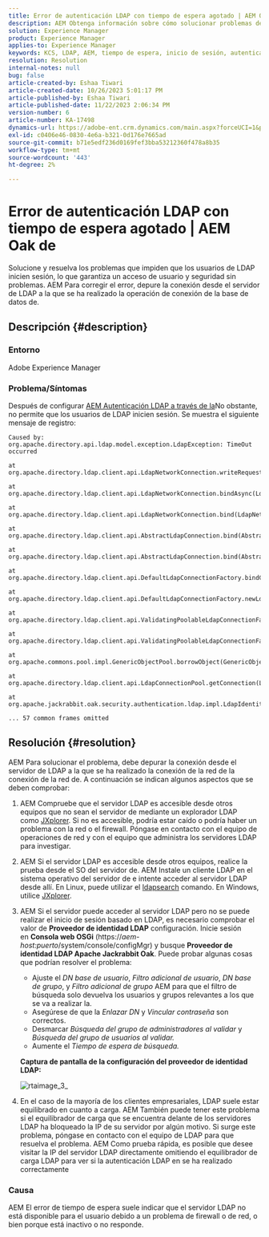 ```yaml
---
title: Error de autenticación LDAP con tiempo de espera agotado | AEM Oak de
description: AEM Obtenga información sobre cómo solucionar problemas de autenticación de LDAP en la.
solution: Experience Manager
product: Experience Manager
applies-to: Experience Manager
keywords: KCS, LDAP, AEM, tiempo de espera, inicio de sesión, autenticación
resolution: Resolution
internal-notes: null
bug: false
article-created-by: Eshaa Tiwari
article-created-date: 10/26/2023 5:01:17 PM
article-published-by: Eshaa Tiwari
article-published-date: 11/22/2023 2:06:34 PM
version-number: 6
article-number: KA-17498
dynamics-url: https://adobe-ent.crm.dynamics.com/main.aspx?forceUCI=1&pagetype=entityrecord&etn=knowledgearticle&id=ab0c6943-2174-ee11-9ae7-6045bd0063aa
exl-id: c0406e46-0830-4e6a-b321-0d176e7665ad
source-git-commit: b71e5edf236d0169fef3bba53212360f478a8b35
workflow-type: tm+mt
source-wordcount: '443'
ht-degree: 2%

---
```


# Error de autenticación LDAP con tiempo de espera agotado | AEM Oak de


Solucione y resuelva los problemas que impiden que los usuarios de LDAP inicien sesión, lo que garantiza un acceso de usuario y seguridad sin problemas. AEM Para corregir el error, depure la conexión desde el servidor de LDAP a la que se ha realizado la operación de conexión de la base de datos de.

## Descripción {#description}


### <b>Entorno</b>

Adobe Experience Manager



### <b>Problema/Síntomas</b>

Después de configurar [AEM Autenticación LDAP a través de la](https://experienceleague.adobe.com/docs/experience-manager-65/administering/security/ldap-config.html?lang=en)No obstante, no permite que los usuarios de LDAP inicien sesión. Se muestra el siguiente mensaje de registro:


```
Caused by: org.apache.directory.api.ldap.model.exception.LdapException: TimeOut occurred

at org.apache.directory.ldap.client.api.LdapNetworkConnection.writeRequest(LdapNetworkConnection.java:4106)

at org.apache.directory.ldap.client.api.LdapNetworkConnection.bindAsync(LdapNetworkConnection.java:1290)

at org.apache.directory.ldap.client.api.LdapNetworkConnection.bind(LdapNetworkConnection.java:1188)

at org.apache.directory.ldap.client.api.AbstractLdapConnection.bind(AbstractLdapConnection.java:127)

at org.apache.directory.ldap.client.api.AbstractLdapConnection.bind(AbstractLdapConnection.java:112)

at org.apache.directory.ldap.client.api.DefaultLdapConnectionFactory.bindConnection(DefaultLdapConnectionFactory.java:64)

at org.apache.directory.ldap.client.api.DefaultLdapConnectionFactory.newLdapConnection(DefaultLdapConnectionFactory.java:107)

at org.apache.directory.ldap.client.api.ValidatingPoolableLdapConnectionFactory.makeObject(ValidatingPoolableLdapConnectionFactory.java:133)

at org.apache.directory.ldap.client.api.ValidatingPoolableLdapConnectionFactory.makeObject(ValidatingPoolableLdapConnectionFactory.java:59)

at org.apache.commons.pool.impl.GenericObjectPool.borrowObject(GenericObjectPool.java:1188)

at org.apache.directory.ldap.client.api.LdapConnectionPool.getConnection(LdapConnectionPool.java:123)

at org.apache.jackrabbit.oak.security.authentication.ldap.impl.LdapIdentityProvider.connect(LdapIdentityProvider.java:771)

... 57 common frames omitted
```



## Resolución {#resolution}


AEM Para solucionar el problema, debe depurar la conexión desde el servidor de LDAP a la que se ha realizado la conexión de la red de la conexión de la red de. A continuación se indican algunos aspectos que se deben comprobar:

1. AEM Compruebe que el servidor LDAP es accesible desde otros equipos que no sean el servidor de mediante un explorador LDAP como [JXplorer](https://jxplorer.org/). Si no es accesible, podría estar caído o podría haber un problema con la red o el firewall. Póngase en contacto con el equipo de operaciones de red y con el equipo que administra los servidores LDAP para investigar.
2. AEM Si el servidor LDAP es accesible desde otros equipos, realice la prueba desde el SO del servidor de. AEM Instale un cliente LDAP en el sistema operativo del servidor de e intente acceder al servidor LDAP desde allí. En Linux, puede utilizar el [ldapsearch](https://access.redhat.com/documentation/en-us/red_hat_directory_server/11/html/administration_guide/examples-of-common-ldapsearches) comando. En Windows, utilice [JXplorer](https://jxplorer.org/).
3. AEM Si el servidor puede acceder al servidor LDAP pero no se puede realizar el inicio de sesión basado en LDAP, es necesario comprobar el valor de <b>Proveedor de identidad LDAP</b> configuración. Inicie sesión en <b>Consola web OSGi</b> (https://*aem-host:puerto*/system/console/configMgr) y busque <b>Proveedor de identidad LDAP Apache Jackrabbit Oak</b>. Puede probar algunas cosas que podrían resolver el problema:

   - Ajuste el *DN base de usuario*, *Filtro adicional de usuario*, *DN base de grupo*, y *Filtro adicional de grupo* AEM para que el filtro de búsqueda solo devuelva los usuarios y grupos relevantes a los que se va a realizar la.
   - Asegúrese de que la *Enlazar DN* y *Vincular contraseña* son correctos.
   - Desmarcar *Búsqueda del grupo de administradores al validar* y *Búsqueda del grupo de usuarios al validar.*
   - Aumente el *Tiempo de espera de búsqueda.*

   <b>Captura de pantalla de la configuración del proveedor de identidad LDAP:</b>


   ![rtaimage_3_](https://helpx.adobe.com/content/dam/help/en/experience-manager/kb/LDAP-error/jcr%3acontent/main-pars/image/rtaimage_3_.png "rtaimage_3_")
4. En el caso de la mayoría de los clientes empresariales, LDAP suele estar equilibrado en cuanto a carga. AEM También puede tener este problema si el equilibrador de carga que se encuentra delante de los servidores LDAP ha bloqueado la IP de su servidor por algún motivo. Si surge este problema, póngase en contacto con el equipo de LDAP para que resuelva el problema. AEM Como prueba rápida, es posible que desee visitar la IP del servidor LDAP directamente omitiendo el equilibrador de carga LDAP para ver si la autenticación LDAP en se ha realizado correctamente


### <b>Causa</b>

AEM El error de tiempo de espera suele indicar que el servidor LDAP no está disponible para el usuario debido a un problema de firewall o de red, o bien porque está inactivo o no responde.
